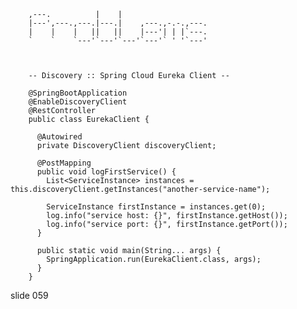         
        ,---.          |    |
        |---',---.,---.|---.|    ,---.,-.-.,---.
        |    |    |   ||   ||    |---'| | |`---.
        `    `    `---'`---'`---'`---'` ' '`---'



        -- Discovery :: Spring Cloud Eureka Client --

        @SpringBootApplication
        @EnableDiscoveryClient
        @RestController
        public class EurekaClient {

          @Autowired
          private DiscoveryClient discoveryClient;

          @PostMapping
          public void logFirstService() {
            List<ServiceInstance> instances = this.discoveryClient.getInstances("another-service-name");

            ServiceInstance firstInstance = instances.get(0);
            log.info("service host: {}", firstInstance.getHost());
            log.info("service port: {}", firstInstance.getPort());
          }

          public static void main(String... args) {
            SpringApplication.run(EurekaClient.class, args);
          }
        }
















































































slide 059
